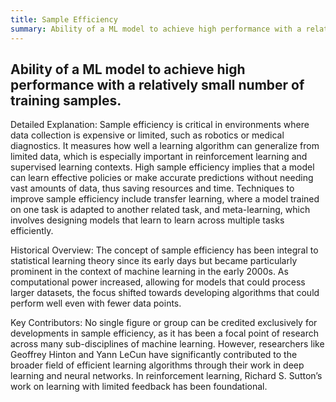 ```yaml
---
title: Sample Efficiency
summary: Ability of a ML model to achieve high performance with a relatively small number of training samples.
---
```

## Ability of a ML model to achieve high performance with a relatively small number of training samples.

Detailed Explanation:
Sample efficiency is critical in environments where data collection is expensive or limited, such as robotics or medical diagnostics. It measures how well a learning algorithm can generalize from limited data, which is especially important in reinforcement learning and supervised learning contexts. High sample efficiency implies that a model can learn effective policies or make accurate predictions without needing vast amounts of data, thus saving resources and time. Techniques to improve sample efficiency include transfer learning, where a model trained on one task is adapted to another related task, and meta-learning, which involves designing models that learn to learn across multiple tasks efficiently.

Historical Overview:
The concept of sample efficiency has been integral to statistical learning theory since its early days but became particularly prominent in the context of machine learning in the early 2000s. As computational power increased, allowing for models that could process larger datasets, the focus shifted towards developing algorithms that could perform well even with fewer data points.

Key Contributors:
No single figure or group can be credited exclusively for developments in sample efficiency, as it has been a focal point of research across many sub-disciplines of machine learning. However, researchers like Geoffrey Hinton and Yann LeCun have significantly contributed to the broader field of efficient learning algorithms through their work in deep learning and neural networks. In reinforcement learning, Richard S. Sutton’s work on learning with limited feedback has been foundational.